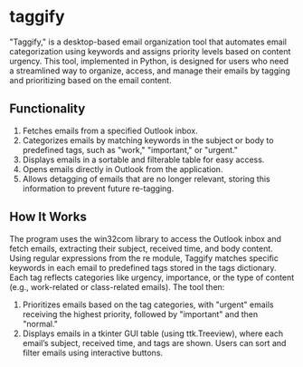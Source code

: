 # taggify
"Taggify," is a desktop-based email organization tool that automates email categorization using keywords and assigns priority levels based on content urgency. This tool, implemented in Python, is designed for users who need a streamlined way to organize, access, and manage their emails by tagging and prioritizing based on the email content.
## Functionality
1.	Fetches emails from a specified Outlook inbox.
2.	Categorizes emails by matching keywords in the subject or body to predefined tags, such as "work," "important," or "urgent."
3.	Displays emails in a sortable and filterable table for easy access. 
4.	Opens emails directly in Outlook from the application. 
5.	Allows detagging of emails that are no longer relevant, storing this information to prevent future re-tagging. 
## How It Works 
The program uses the win32com library to access the Outlook inbox and fetch emails, extracting their subject, received time, and body content. Using regular expressions from the re module, Taggify matches specific keywords in each email to predefined tags stored in the tags dictionary. Each tag reflects categories like urgency, importance, or the type of content (e.g., work-related or class-related emails). 
The tool then: 
1.	Prioritizes emails based on the tag categories, with "urgent" emails receiving the highest priority, followed by "important" and then "normal." 
2.	Displays emails in a tkinter GUI table (using ttk.Treeview), where each email’s subject, received time, and tags are shown. Users can sort and filter emails using interactive buttons. 
